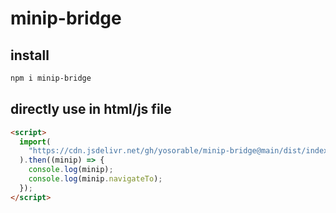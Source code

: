 # minip-bridge

## install

```bash
npm i minip-bridge
```

## directly use in html/js file

```html
<script>
  import(
    "https://cdn.jsdelivr.net/gh/yosorable/minip-bridge@main/dist/index.mjs"
  ).then((minip) => {
    console.log(minip);
    console.log(minip.navigateTo);
  });
</script>
```
